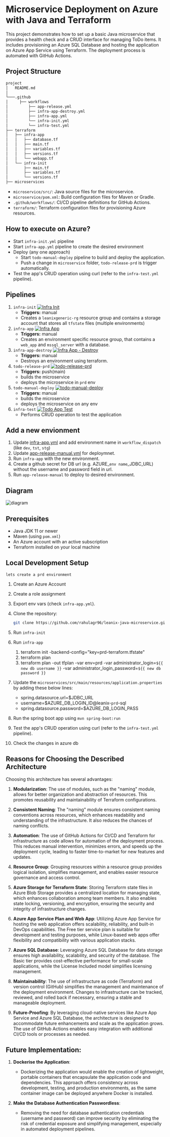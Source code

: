 # Microservice Deployment on Azure with Java and Terraform

This project demonstrates how to set up a basic Java microservice that provides a health check and a CRUD interface for managing ToDo items. It includes provisioning an Azure SQL Database and hosting the application on Azure App Service using Terraform. The deployment process is automated with GitHub Actions.

## Project Structure

``` bash
project
│   README.md
│   
└───.github
│     ├── workflows
│         ├── app-release.yml
│         ├── infra-app-destroy.yml
│         ├── infra-app.yml
│         └── infra-init.yml
│         └── infra-test.yml
├── terraform
│   ├── infra-app
│   │   ├── database.tf
│   │   ├── main.tf
│   │   ├── variables.tf
│   │   ├── versions.tf
│   │   └── webapp.tf
│   └── infra-init
│       ├── main.tf
│       ├── variables.tf
│       └── versions.tf
├── microservices
```

- `microservice/src/`: Java source files for the microservice.
- `microservice/pom.xml`: Build configuration files for Maven or Gradle.
- `.github/workflows/`: CI/CD pipeline definitions for GitHub Actions.
- `terraform/`: Terraform configuration files for provisioning Azure resources.

## How to execute on Azure?

- Start `infra-init.yml` pipeline
- Start `infra-app.yml` pipeline to create the desired environment
- Deploy (any one approach)
   - Start `todo-manual-deploy` pipeline to build and deploy the application.
   - Push a change in `microservice` folder, `todo-release-prd` is trigger automatically.
- Test the app's CRUD operation using curl (refer to the `infra-test.yml` pipeline).

## Pipelines

1. `infra-init` [![Infra Init](https://github.com/rahulagr96/leanix-todo-app/actions/workflows/infra-init.yml/badge.svg?branch=main)](https://github.com/rahulagr96/leanix-todo-app/actions/workflows/infra-init.yml)
   - **Triggers:** manual
   - Creates a `leanixgeneric-rg` resource group and contains a storage account that stores all `tfstate` files (multiple environments)
2. `infra-app` [![Infra App](https://github.com/rahulagr96/leanix-todo-app/actions/workflows/infra-app.yml/badge.svg?branch=main)](https://github.com/rahulagr96/leanix-todo-app/actions/workflows/infra-app.yml)
   - **Triggers:** manual
   - Creates an environment specific resource group, that contains a `web_app` and `mssql_server` with a database.
3. `infra-app-destroy` [![Infra App - Destroy](https://github.com/rahulagr96/leanix-todo-app/actions/workflows/infra-app-destroy.yml/badge.svg?branch=main)](https://github.com/rahulagr96/leanix-todo-app/actions/workflows/infra-app-destroy.yml)
   - **Triggers:** manual 
   - Destroys an environment using terraform.
4. `todo-release-prd` [![todo-release-prd](https://github.com/rahulagr96/leanix-todo-app/actions/workflows/app-release-prd.yml/badge.svg?branch=main)](https://github.com/rahulagr96/leanix-todo-app/actions/workflows/app-release-prd.yml)
   - **Triggers:** push(main)
   - builds the microservice
   - deploys the microservice in `prd` env
5. `todo-manual-deploy` [![todo-manual-deploy](https://github.com/rahulagr96/leanix-todo-app/actions/workflows/app-release-manual.yml/badge.svg?branch=main)](https://github.com/rahulagr96/leanix-todo-app/actions/workflows/app-release-manual.yml)
   - **Triggers:** manual
   - builds the microservice
   - deploys the microservice on any env
6. `infra-test` [![Todo App Test](https://github.com/rahulagr96/leanix-todo-app/actions/workflows/infra-test.yml/badge.svg?branch=main)](https://github.com/rahulagr96/leanix-todo-app/actions/workflows/infra-test.yml)
   - Performs CRUD operation to test the application

## Add a new envionment
1. Update [infra-app.yml](https://github.com/rahulagr96/leanix-todo-app/blob/main/.github/workflows/infra-app.yml) and add environment name in `workflow_dispatch` (like `dev`, `tst`, `stg`)
2. Update [app-release-manual.yml](https://github.com/rahulagr96/leanix-todo-app/blob/main/.github/workflows/app-release-manual.yml) for deploymnet.
3. Run `infra-app` with the new environment.
4. Create a github secret for DB url (e.g. AZURE_`env name`_JDBC_URL) without the username and password field in url.
5. Run `app-release-manual` to deploy to desired environment.
   
## Diagram
![diagram](.images/diagram.png)

## Prerequisites

- Java JDK 11 or newer
- Maven (using `pom.xml`)
- An Azure account with an active subscription
- Terraform installed on your local machine

## Local Development Setup
`lets create a prd environment`

1. Create an Azure Account
2. Create a role assignment
3. Export env vars (check `infra-app.yml`).
4. Clone the repository:

   ``` bash
   git clone https://github.com/rahulagr96/leanix-java-microservice.git
   ```

5. Run `infra-init`
6. Run `infra-app`
   1. terraform init -backend-config="key=prd-terraform.tfstate"
   2. terraform plan
   3. terraform plan -out tfplan -var env=prd -var administrator_login=`${{ new db username }}` -var administrator_login_password=`${{ new db password }}`

7. Update the `microservices/src/main/resources/application.properties` by adding these below lines:
   - spring.datasource.url=$JDBC_URL
   - username=$AZURE_DB_LOGIN_ID@leanix-`prd`-sql
   - spring.datasource.password=$AZURE_DB_LOGIN_PASS
8. Run the spring boot app using `mvn spring-boot:run`
9. Test the app's CRUD operation using curl (refer to the `infra-test.yml` pipeline).
10. Check the changes in azure db

## Reasons for Choosing the Described Architecture
Choosing this architecture has several advantages:

1. **Modularization**: The use of modules, such as the "naming" module, allows for better organization and abstraction of resources. This promotes reusability and maintainability of Terraform configurations.

2. **Consistent Naming**: The "naming" module ensures consistent naming conventions across resources, which enhances readability and understanding of the infrastructure. It also reduces the chances of naming conflicts.

3. **Automation**:
  The use of GitHub Actions for CI/CD and Terraform for infrastructure as code allows for automation of the deployment process.
  This reduces manual intervention, minimizes errors, and speeds up the deployment cycle, leading to faster time-to-market for new features and updates.

4. **Resource Group**: Grouping resources within a resource group provides logical isolation, simplifies management, and enables easier resource governance and access control.

5. **Azure Storage for Terraform State**: Storing Terraform state files in Azure Blob Storage provides a centralized location for managing state, which enhances collaboration among team members. It also enables state locking, versioning, and encryption, ensuring the security and integrity of infrastructure changes.

6. **Azure App Service Plan and Web App**: Utilizing Azure App Service for hosting the web application offers scalability, reliability, and built-in DevOps capabilities. The Free tier service plan is suitable for development and testing purposes, while Linux-based web apps offer flexibility and compatibility with various application stacks.

7. **Azure SQL Database**: Leveraging Azure SQL Database for data storage ensures high availability, scalability, and security of the database. The Basic tier provides cost-effective performance for small-scale applications, while the License Included model simplifies licensing management.

8. **Maintainability**:
  The use of infrastructure as code (Terraform) and version control (GitHub) simplifies the management and maintenance of the deployment environment.
  Changes to infrastructure can be tracked, reviewed, and rolled back if necessary, ensuring a stable and manageable deployment.

1. **Future-Proofing**:
  By leveraging cloud-native services like Azure App Service and Azure SQL Database, the architecture is designed to accommodate future enhancements and scale as the application grows.
  The use of GitHub Actions enables easy integration with additional CI/CD tools or processes as needed.

## Future Implementation:

1. **Dockerise the Application**:
   - Dockerizing the application would enable the creation of lightweight, portable containers that encapsulate the application code and dependencies. This approach offers consistency across development, testing, and production environments, as the same container image can be deployed anywhere Docker is installed.

2. **Make the Database Authentication Passwordless**:
   - Removing the need for database authentication credentials (username and password) can improve security by eliminating the risk of credential exposure and simplifying management, especially in automated deployment pipelines.
